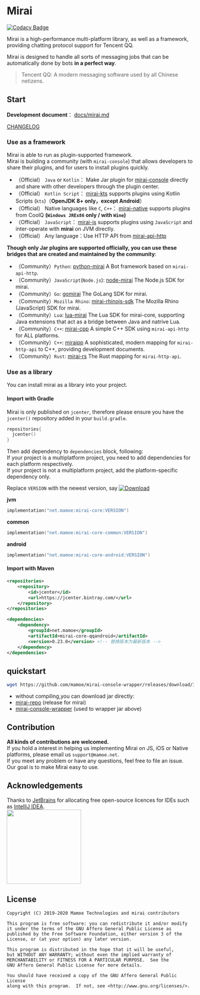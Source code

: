 # Mirai
[![Codacy Badge](https://api.codacy.com/project/badge/Grade/7d0ec3ea244b424f93a6f59038a9deeb)](https://www.codacy.com/manual/Him188/mirai?utm_source=github.com&amp;utm_medium=referral&amp;utm_content=mamoe/mirai&amp;utm_campaign=Badge_Grade)  

Mirai is a high-performance multi-platform library, as well as a framework, providing chatting protocol support for Tencent QQ.

Mirai is designed to handle all sorts of messaging jobs that can be automatically done by bots **in a perfect way**.

> Tencent QQ: A modern messaging software used by all Chinese netizens.

## Start
**Development document**： [docs/mirai.md](docs/mirai.md)

[CHANGELOG](https://github.com/mamoe/mirai/blob/master/CHANGELOG.md)

### Use as a framework

Mirai is able to run as plugin-supported framework.  
Mirai is building a community (with `mirai-console`) that allows developers to share their plugins, and for users to install plugins quickly.

- （Official） `Java` or `Kotlin`： Make Jar plugin for [mirai-console](https://github.com/mamoe/mirai-console) directly and share with other developers through the plugin center.
- （Official） `Kotlin Script`： [mirai-kts](https://github.com/iTXTech/mirai-kts) supports plugins using Kotlin Scripts (`kts`)（**OpenJDK 8+ only，except Android**）
- （Official） Native languages like `C`, `C++`： [mirai-native](https://github.com/iTXTech/mirai-native) supports plugins from CoolQ **(`Windows JREx86` only / with `Wine`)**
- （Official） `JavaScript`： [mirai-js](https://github.com/iTXTech/mirai-js) supports plugins using `JavaScript` and inter-operate with **mirai** on JVM directly.
- （Official） Any language：Use HTTP API from [mirai-api-http](https://github.com/mamoe/mirai-api-http)

**Though only Jar plugins are supported officially, you can use these bridges that are created and maintained by the community**:

- （Community）`Python`: [python-mirai](https://github.com/NatriumLab/python-mirai) A Bot framework based on `mirai-api-http`.
- （Community）`JavaScript`(`Node.js`): [node-mirai](https://github.com/RedBeanN/node-mirai) The Node.js SDK for mirai.
- （Community）`Go`: [gomirai](https://github.com/Logiase/gomirai) The GoLang SDK for mirai.
- （Community）`Mozilla Rhino`: [mirai-rhinojs-sdk](https://github.com/StageGuard/mirai-rhinojs-sdk) The Mozilla Rhino (JavaScript) SDK for mirai.
- （Community）`Lua`: [lua-mirai](https://github.com/only52607/lua-mirai) The Lua SDK for mirai-core, supporting Java extensions that act as a bridge between Java and natrive Lua.
- （Community）`C++`: [mirai-cpp](https://github.com/cyanray/mirai-cpp) A simple C++ SDK using `mirai-api-http` for ALL platforms.
- （Community）`C++`: [miraipp](https://github.com/Chlorie/miraipp-template) A sophisticated, modern mapping for `mirai-http-api` to C++, providing development documents.
- （Community）`Rust`: [mirai-rs](https://github.com/HoshinoTented/mirai-rs) The Rust mapping for `mirai-http-api`.

### Use as a library
You can install mirai as a library into your project.

#### Import with Gradle

Mirai is only published on `jcenter`, therefore please ensure you have the `jcenter()` repository added in your `build.gradle`.

```kotlin
repositories{
  jcenter()
}
```

Then add dependency to `dependencies` block, following:  
If your project is a multiplatform project, you need to add dependencies for each platform respectively.  
If your project is not a multiplatform project, add the platform-specific dependency only.

Replace `VERSION` with the newest version, say [![Download](https://api.bintray.com/packages/him188moe/mirai/mirai-core/images/download.svg)](https://bintray.com/him188moe/mirai/mirai-core/)

**jvm**
```kotlin
implementation("net.mamoe:mirai-core:VERSION")
```
**common**
```kotlin
implementation("net.mamoe:mirai-core-common:VERSION")
```
**android**
```kotlin
implementation("net.mamoe:mirai-core-android:VERSION")
```

#### Import with Maven

```xml
<repositories>
    <repository>
        <id>jcenter</id>
        <url>https://jcenter.bintray.com/</url>
    </repository>
</repositories>
```

```xml
<dependencies>
    <dependency>
        <groupId>net.mamoe</groupId>
        <artifactId>mirai-core-qqandroid</artifactId>
        <version>0.23.0</version> <!-- 替换版本为最新版本 -->
    </dependency>
</dependencies>
```
## quickstart
```bash
wget https://github.com/mamoe/mirai-console-wrapper/releases/download/1.3.0/mirai-console-wrapper-1.3.0-all.jar | java -jar mirai-console-wrapper-1.3.0-all.jar
```
- without compiling,you can download jar directly:
- [mirai-repo](https://github.com/mamoe/mirai-repo) (release for mirai)
- [mirai-console-wrapper](https://github.com/mamoe/mirai-console) (used to wrapper jar above)

## Contribution

**All kinds of contributions are welcomed.**  
If you hold a interest in helping us implementing Mirai on JS, iOS or Native platforms, please email us `support@mamoe.net`.  
If you meet any problem or have any questions, feel free to file an issue. Our goal is to make Mirai easy to use.

## Acknowledgements

Thanks to [JetBrains](https://www.jetbrains.com/?from=mirai) for allocating free open-source licences for IDEs such as [IntelliJ IDEA](https://www.jetbrains.com/idea/?from=mirai).  
[<img src=".github/jetbrains-variant-3.png" width="200"/>](https://www.jetbrains.com/?from=mirai)

## License

    Copyright (C) 2019-2020 Mamoe Technologies and mirai contributors

    This program is free software: you can redistribute it and/or modify
    it under the terms of the GNU Affero General Public License as
    published by the Free Software Foundation, either version 3 of the
    License, or (at your option) any later version.

    This program is distributed in the hope that it will be useful,
    but WITHOUT ANY WARRANTY; without even the implied warranty of
    MERCHANTABILITY or FITNESS FOR A PARTICULAR PURPOSE.  See the
    GNU Affero General Public License for more details.

    You should have received a copy of the GNU Affero General Public License
    along with this program.  If not, see <http://www.gnu.org/licenses/>.
